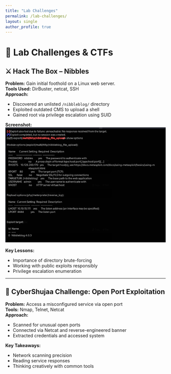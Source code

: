 ```yaml
---
title: "Lab Challenges"
permalink: /lab-challenges/
layout: single
author_profile: true
---
```


# 🧪 Lab Challenges & CTFs

## ⚔️ Hack The Box – Nibbles

**Problem:** Gain initial foothold on a Linux web server.  
**Tools Used:** DirBuster, netcat, SSH  
**Approach:**  
- Discovered an unlisted `/nibbleblog/` directory  
- Exploited outdated CMS to upload a shell  
- Gained root via privilege escalation using SUID

**Screenshot:**  
![Nibbles Foothold](../assets/images/Nibbles.png)

**Key Lessons:**  
- Importance of directory brute-forcing  
- Working with public exploits responsibly  
- Privilege escalation enumeration

---

## 🔐 CyberShujaa Challenge: Open Port Exploitation

**Problem:** Access a misconfigured service via open port  
**Tools:** Nmap, Telnet, Netcat  
**Approach:**  
- Scanned for unusual open ports  
- Connected via Netcat and reverse-engineered banner  
- Extracted credentials and accessed system

**Key Takeaways:**  
- Network scanning precision  
- Reading service responses  
- Thinking creatively with common tools
